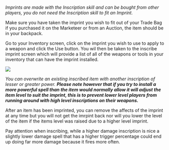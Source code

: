 _Imprints are made with the Inscription skill and can be bought from other players, you do not need the Inscription skill to fit an Imprint._

Make sure you have taken the imprint you wish to fit out of your Trade Bag if you purchased it on the Marketeer or from an Auction, the item should be in your backpack.

Go to your Inventory screen, click on the imprint you wish to use to apply to a weapon and click the Use button. You wil then be taken to the inscribe imprint screen which will provide a list of all of the weapons or tools in your inventory that can have the imprint installed.

[![](https://lohcdn.com/images/t_imprint.jpg)](https://lohcdn.com/images/imprint.jpg)

_You can overwrite an existing inscribed item with another inscription of lesser or greater power. **Please note however that if you try to install a more powerful spell than the item would normally allow it will adjust the item level to suit the imprint, this is to prevent lower level players from running around with high level inscriptions on their weapons.**_

After an item has been imprinted, you can remove the affects of the imprint at any time but you will not get the imrpint back nor will you lower the level of the item if the items level was raised due to a higher level imprint.

Pay attention when inscribing, while a higher damage inscription is nice a slightly lower damage spell that has a higher trigger percentage could end up doing far more damage because it fires more often.